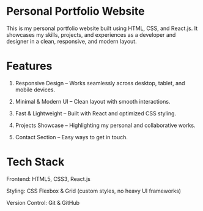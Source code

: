 # Personal Portfolio Website

This is my personal portfolio website built using HTML, CSS, and React.js.
It showcases my skills, projects, and experiences as a developer and designer in a clean, responsive, and modern layout.

# Features

1. Responsive Design – Works seamlessly across desktop, tablet, and mobile devices.

2. Minimal & Modern UI – Clean layout with smooth interactions.

3. Fast & Lightweight – Built with React and optimized CSS styling.

4. Projects Showcase – Highlighting my personal and collaborative works.

5. Contact Section – Easy ways to get in touch.

# Tech Stack

Frontend: HTML5, CSS3, React.js

Styling: CSS Flexbox & Grid (custom styles, no heavy UI frameworks)

Version Control: Git & GitHub

